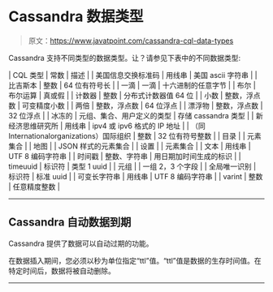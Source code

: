 # Cassandra 数据类型

> 原文：<https://www.javatpoint.com/cassandra-cql-data-types>

Cassandra 支持不同类型的数据类型。让？请参见下表中的不同数据类型:

| CQL 类型 | 常数 | 描述 |
| 美国信息交换标准码 | 用线串 | 美国 ascii 字符串 |
| 比吉斯本 | 整数 | 64 位有符号长 |
| 一滴 | 一滴 | 十六进制的任意字节 |
| 布尔 | 布尔运算 | 真或假 |
| 计数器 | 整数 | 分布式计数器值 64 位 |
| 小数 | 整数，浮点数 | 可变精度小数 |
| 两倍 | 整数，浮点数 | 64 位浮点 |
| 漂浮物 | 整数，浮点数 | 32 位浮点 |
| 冰冻的 | 元组、集合、用户定义的类型 | 存储 cassandra 类型 |
| 新经济思维研究所 | 用线串 | ipv4 或 ipv6 格式的 IP 地址 |
| （同 Internationalorganizations）国际组织 | 整数 | 32 位有符号整数 |
| 目录 |  | 元素集合 |
| 地图 |  | JSON 样式的元素集合 |
| 设置 |  | 元素集合 |
| 文本 | 用线串 | UTF 8 编码字符串 |
| 时间戳 | 整数、字符串 | 用日期加时间生成的标识 |
| timeuuid | 标识符 | 类型 1 uuid |
| 元组 |  | 一组 2，3 个字段 |
| 全局唯一识别 | 标识符 | 标准 uuid |
| 可变长字符串 | 用线串 | UTF 8 编码字符串 |
| varint | 整数 | 任意精度整数 |

* * *

## Cassandra 自动数据到期

Cassandra 提供了数据可以自动过期的功能。

在数据插入期间，您必须以秒为单位指定“ttl”值。“ttl”值是数据的生存时间值。在特定时间后，数据将被自动删除。

* * *
